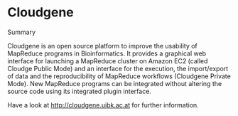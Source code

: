 Cloudgene
=========

Summary

Cloudgene is an open source platform to improve the usability of MapReduce programs in Bioinformatics. It provides a graphical web interface for launching a MapReduce cluster on Amazon EC2 (called Cloudge Public Mode) and an interface for the execution, the import/export of data and the reproducibility of MapReduce workflows (Cloudgene Private Mode). New MapReduce programs can be integrated without altering the source code using its integrated plugin interface. 

Have a look at http://cloudgene.uibk.ac.at for further information.
